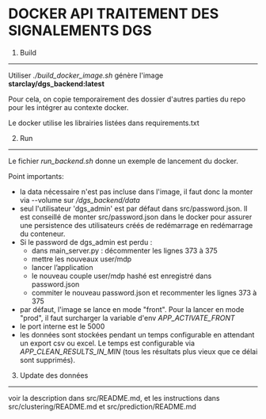 DOCKER API TRAITEMENT DES SIGNALEMENTS DGS
============================================


1. Build
--------

Utiliser *./build_docker_image.sh* génère l'image **starclay/dgs_backend:latest**

Pour cela, on copie temporairement des dossier d'autres parties du repo pour les intégrer au contexte docker.

Le docker utilise les librairies listées dans requirements.txt


2. Run
------

Le fichier *run_backend.sh* donne un exemple de lancement du docker.

Point importants:

- la data nécessaire n'est pas incluse dans l'image, il faut donc la monter via --volume sur */dgs_backend/data*
- seul l'utilisateur 'dgs_admin' est par défaut dans src/password.json. Il est conseillé de monter src/password.json dans le docker
pour assurer une persistence des utilisateurs créés de redémarrage en redémarrage du conteneur.
- Si le password de dgs_admin est perdu :
	- dans main_server.py : décommenter les lignes 373 à 375
	- mettre les nouveaux user/mdp
 	- lancer l’application
	- le nouveau couple user/mdp hashé est enregistré dans password.json
	- commiter le nouveau password.json et recommenter les lignes 373 à 375
- par défaut, l'image se lance en mode "front". Pour la lancer en mode "prod", il faut surcharger la variable d'env *APP_ACTIVATE_FRONT*
- le port interne est le 5000
- les données sont stockées pendant un temps configurable en attendant un export csv ou excel. Le temps est configurable via *APP_CLEAN_RESULTS_IN_MIN* (tous les résultats plus vieux que ce délai sont supprimés).


3. Update des données
---------------------

voir la description dans src/README.md, et les instructions dans src/clustering/README.md et src/prediction/README.md